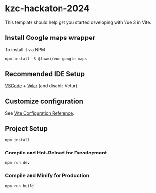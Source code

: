 # kzc-hackaton-2024

This template should help get you started developing with Vue 3 in Vite.

## Install Google maps wrapper
To install it via NPM
```
npm install -S @fawmi/vue-google-maps
```

## Recommended IDE Setup

[VSCode](https://code.visualstudio.com/) + [Volar](https://marketplace.visualstudio.com/items?itemName=Vue.volar) (and disable Vetur).

## Customize configuration

See [Vite Configuration Reference](https://vitejs.dev/config/).

## Project Setup

```sh
npm install
```

### Compile and Hot-Reload for Development

```sh
npm run dev
```

### Compile and Minify for Production

```sh
npm run build
```
